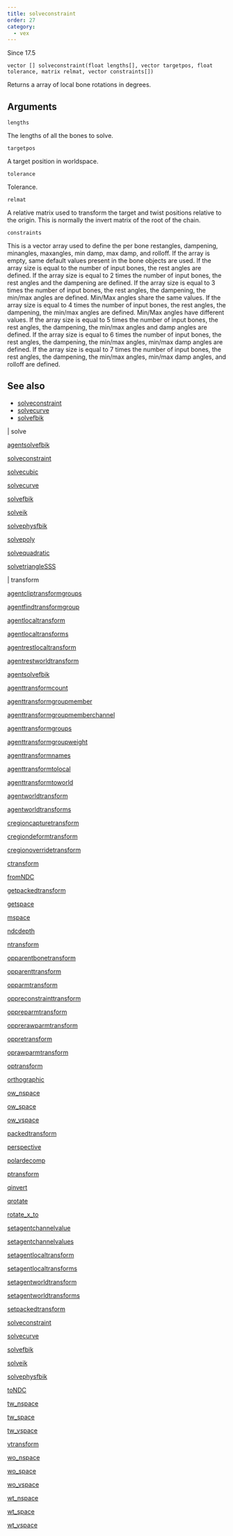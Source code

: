 ```yaml
---
title: solveconstraint
order: 27
category:
  - vex
---
```




Since 17.5

`vector [] solveconstraint(float lengths[], vector targetpos, float tolerance, matrix relmat, vector constraints[])`

Returns a array of local bone rotations in degrees.

## Arguments

`lengths`

The lengths of all the bones to solve.

`targetpos`

A target position in worldspace.

`tolerance`

Tolerance.

`relmat`

A relative matrix used to transform the target and twist positions relative to the origin.
This is normally the invert matrix of the root of the chain.

`constraints`

This is a vector array used to define the per bone restangles, dampening, minangles, maxangles, min damp, max damp, and rolloff.
If the array is empty, same default values present in the bone objects are used.
If the array size is equal to the number of input bones, the rest angles are defined.
If the array size is equal to 2 times the number of input bones, the rest angles and the dampening are defined.
If the array size is equal to 3 times the number of input bones, the rest angles, the dampening, the min/max angles are defined. Min/Max angles share the same values.
If the array size is equal to 4 times the number of input bones, the rest angles, the dampening, the min/max angles are defined. Min/Max angles have different values.
If the array size is equal to 5 times the number of input bones, the rest angles, the dampening, the min/max angles and damp angles are defined.
If the array size is equal to 6 times the number of input bones, the rest angles, the dampening, the min/max angles, min/max damp angles are defined.
If the array size is equal to 7 times the number of input bones, the rest angles, the dampening, the min/max angles, min/max damp angles, and rolloff are defined.



## See also

- [solveconstraint](solveconstraint.html)
- [solvecurve](solvecurve.html)
- [solvefbik](solvefbik.html)

|
solve

[agentsolvefbik](agentsolvefbik.html)

[solveconstraint](solveconstraint.html)

[solvecubic](solvecubic.html)

[solvecurve](solvecurve.html)

[solvefbik](solvefbik.html)

[solveik](solveik.html)

[solvephysfbik](solvephysfbik.html)

[solvepoly](solvepoly.html)

[solvequadratic](solvequadratic.html)

[solvetriangleSSS](solvetriangleSSS.html)

|
transform

[agentcliptransformgroups](agentcliptransformgroups.html)

[agentfindtransformgroup](agentfindtransformgroup.html)

[agentlocaltransform](agentlocaltransform.html)

[agentlocaltransforms](agentlocaltransforms.html)

[agentrestlocaltransform](agentrestlocaltransform.html)

[agentrestworldtransform](agentrestworldtransform.html)

[agentsolvefbik](agentsolvefbik.html)

[agenttransformcount](agenttransformcount.html)

[agenttransformgroupmember](agenttransformgroupmember.html)

[agenttransformgroupmemberchannel](agenttransformgroupmemberchannel.html)

[agenttransformgroups](agenttransformgroups.html)

[agenttransformgroupweight](agenttransformgroupweight.html)

[agenttransformnames](agenttransformnames.html)

[agenttransformtolocal](agenttransformtolocal.html)

[agenttransformtoworld](agenttransformtoworld.html)

[agentworldtransform](agentworldtransform.html)

[agentworldtransforms](agentworldtransforms.html)

[cregioncapturetransform](cregioncapturetransform.html)

[cregiondeformtransform](cregiondeformtransform.html)

[cregionoverridetransform](cregionoverridetransform.html)

[ctransform](ctransform.html)

[fromNDC](fromNDC.html)

[getpackedtransform](getpackedtransform.html)

[getspace](getspace.html)

[mspace](mspace.html)

[ndcdepth](ndcdepth.html)

[ntransform](ntransform.html)

[opparentbonetransform](opparentbonetransform.html)

[opparenttransform](opparenttransform.html)

[opparmtransform](opparmtransform.html)

[oppreconstrainttransform](oppreconstrainttransform.html)

[oppreparmtransform](oppreparmtransform.html)

[opprerawparmtransform](opprerawparmtransform.html)

[oppretransform](oppretransform.html)

[oprawparmtransform](oprawparmtransform.html)

[optransform](optransform.html)

[orthographic](orthographic.html)

[ow_nspace](ow_nspace.html)

[ow_space](ow_space.html)

[ow_vspace](ow_vspace.html)

[packedtransform](packedtransform.html)

[perspective](perspective.html)

[polardecomp](polardecomp.html)

[ptransform](ptransform.html)

[qinvert](qinvert.html)

[qrotate](qrotate.html)

[rotate_x_to](rotate_x_to.html)

[setagentchannelvalue](setagentchannelvalue.html)

[setagentchannelvalues](setagentchannelvalues.html)

[setagentlocaltransform](setagentlocaltransform.html)

[setagentlocaltransforms](setagentlocaltransforms.html)

[setagentworldtransform](setagentworldtransform.html)

[setagentworldtransforms](setagentworldtransforms.html)

[setpackedtransform](setpackedtransform.html)

[solveconstraint](solveconstraint.html)

[solvecurve](solvecurve.html)

[solvefbik](solvefbik.html)

[solveik](solveik.html)

[solvephysfbik](solvephysfbik.html)

[toNDC](toNDC.html)

[tw_nspace](tw_nspace.html)

[tw_space](tw_space.html)

[tw_vspace](tw_vspace.html)

[vtransform](vtransform.html)

[wo_nspace](wo_nspace.html)

[wo_space](wo_space.html)

[wo_vspace](wo_vspace.html)

[wt_nspace](wt_nspace.html)

[wt_space](wt_space.html)

[wt_vspace](wt_vspace.html)

